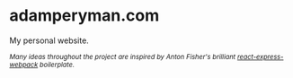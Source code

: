 # adamperyman.com

My personal website.

<sub>*Many ideas throughout the project are inspired by Anton Fisher's brilliant [react-express-webpack](https://github.com/antonfisher/react-express-webpack) boilerplate.*</sub>

